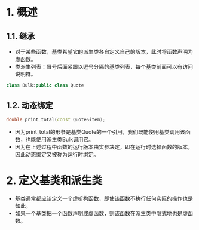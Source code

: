 # 1. 概述
## 1.1. 继承
- 对于某些函数，基类希望它的派生类各自定义自己的版本，此时将函数声明为虚函数。
- 类派生列表：冒号后面紧跟以逗号分隔的基类列表，每个基类前面可以有访问说明符。  

```C++
class Bulk:public class Quote
```  

## 1.2. 动态绑定

```C++
double print_total(const Quote&item);
```

- 因为print_total的形参是基类Quote的一个引用，我们既能使用基类调用该函数，也能使用派生类Bulk调用它。
- 因为在上述过程中函数的运行版本由实参决定，即在运行时选择函数的版本，因此动态绑定又被称为运行时绑定。

# 2. 定义基类和派生类
- 基类通常都应该定义一个虚析构函数，即使该函数不执行任何实际的操作也是如此。
- 如果一个基类把一个函数声明成虚函数，则该函数在派生类中隐式地也是虚函数。
